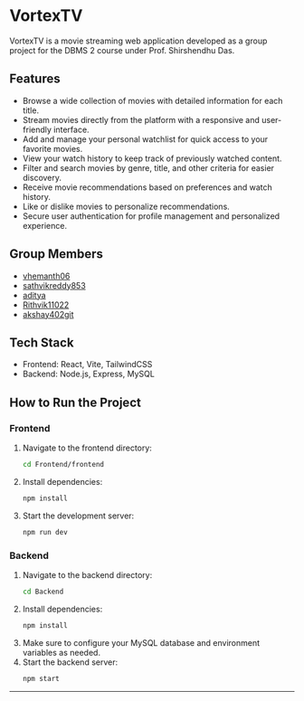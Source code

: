 # VortexTV

VortexTV is a movie streaming web application developed as a group project for the DBMS 2 course under Prof. Shirshendhu Das.

## Features

- Browse a wide collection of movies with detailed information for each title.
- Stream movies directly from the platform with a responsive and user-friendly interface.
- Add and manage your personal watchlist for quick access to your favorite movies.
- View your watch history to keep track of previously watched content.
- Filter and search movies by genre, title, and other criteria for easier discovery.
- Receive movie recommendations based on preferences and watch history.
- Like or dislike movies to personalize recommendations.
- Secure user authentication for profile management and personalized experience.

## Group Members

- [vhemanth06](https://github.com/vhemanth06)
- [sathvikreddy853](https://github.com/sathvikreddy853)
- [aditya](https://github.com/Adityanath-madishetti)
- [Rithvik11022](https://github.com/Rithvik11022)
- [akshay402git](https://github.com/akshay402git)

## Tech Stack

- Frontend: React, Vite, TailwindCSS
- Backend: Node.js, Express, MySQL

## How to Run the Project

### Frontend

1. Navigate to the frontend directory:
   ```bash
   cd Frontend/frontend
   ```
2. Install dependencies:
   ```bash
   npm install
   ```
3. Start the development server:
   ```bash
   npm run dev
   ```

### Backend

1. Navigate to the backend directory:
   ```bash
   cd Backend
   ```
2. Install dependencies:
   ```bash
   npm install
   ```
3. Make sure to configure your MySQL database and environment variables as needed.
4. Start the backend server:
   ```bash
   npm start
   ```

---


